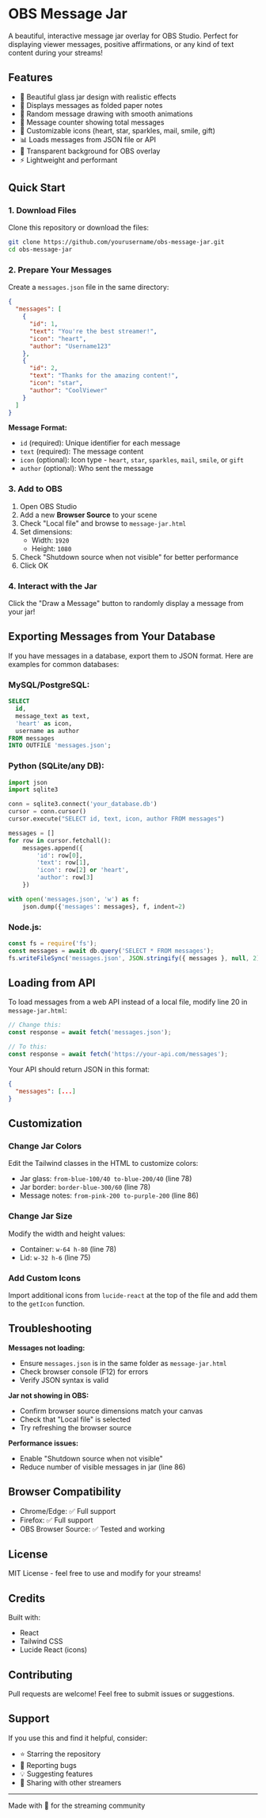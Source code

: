 # OBS Message Jar

A beautiful, interactive message jar overlay for OBS Studio. Perfect for displaying viewer messages, positive affirmations, or any kind of text content during your streams!

## Features

- 🎨 Beautiful glass jar design with realistic effects
- 📝 Displays messages as folded paper notes
- 🎲 Random message drawing with smooth animations
- 🔢 Message counter showing total messages
- 💜 Customizable icons (heart, star, sparkles, mail, smile, gift)
- 📊 Loads messages from JSON file or API
- 🎯 Transparent background for OBS overlay
- ⚡ Lightweight and performant

## Quick Start

### 1. Download Files

Clone this repository or download the files:
```bash
git clone https://github.com/yourusername/obs-message-jar.git
cd obs-message-jar
```

### 2. Prepare Your Messages

Create a `messages.json` file in the same directory:

```json
{
  "messages": [
    {
      "id": 1,
      "text": "You're the best streamer!",
      "icon": "heart",
      "author": "Username123"
    },
    {
      "id": 2,
      "text": "Thanks for the amazing content!",
      "icon": "star",
      "author": "CoolViewer"
    }
  ]
}
```

**Message Format:**
- `id` (required): Unique identifier for each message
- `text` (required): The message content
- `icon` (optional): Icon type - `heart`, `star`, `sparkles`, `mail`, `smile`, or `gift`
- `author` (optional): Who sent the message

### 3. Add to OBS

1. Open OBS Studio
2. Add a new **Browser Source** to your scene
3. Check "Local file" and browse to `message-jar.html`
4. Set dimensions:
   - Width: `1920`
   - Height: `1080`
5. Check "Shutdown source when not visible" for better performance
6. Click OK

### 4. Interact with the Jar

Click the "Draw a Message" button to randomly display a message from your jar!

## Exporting Messages from Your Database

If you have messages in a database, export them to JSON format. Here are examples for common databases:

### MySQL/PostgreSQL:
```sql
SELECT 
  id,
  message_text as text,
  'heart' as icon,
  username as author
FROM messages
INTO OUTFILE 'messages.json';
```

### Python (SQLite/any DB):
```python
import json
import sqlite3

conn = sqlite3.connect('your_database.db')
cursor = conn.cursor()
cursor.execute("SELECT id, text, icon, author FROM messages")

messages = []
for row in cursor.fetchall():
    messages.append({
        'id': row[0],
        'text': row[1],
        'icon': row[2] or 'heart',
        'author': row[3]
    })

with open('messages.json', 'w') as f:
    json.dump({'messages': messages}, f, indent=2)
```

### Node.js:
```javascript
const fs = require('fs');
const messages = await db.query('SELECT * FROM messages');
fs.writeFileSync('messages.json', JSON.stringify({ messages }, null, 2));
```

## Loading from API

To load messages from a web API instead of a local file, modify line 20 in `message-jar.html`:

```javascript
// Change this:
const response = await fetch('messages.json');

// To this:
const response = await fetch('https://your-api.com/messages');
```

Your API should return JSON in this format:
```json
{
  "messages": [...]
}
```

## Customization

### Change Jar Colors

Edit the Tailwind classes in the HTML to customize colors:
- Jar glass: `from-blue-100/40 to-blue-200/40` (line 78)
- Jar border: `border-blue-300/60` (line 78)
- Message notes: `from-pink-200 to-purple-200` (line 86)

### Change Jar Size

Modify the width and height values:
- Container: `w-64 h-80` (line 78)
- Lid: `w-32 h-6` (line 75)

### Add Custom Icons

Import additional icons from `lucide-react` at the top of the file and add them to the `getIcon` function.

## Troubleshooting

**Messages not loading:**
- Ensure `messages.json` is in the same folder as `message-jar.html`
- Check browser console (F12) for errors
- Verify JSON syntax is valid

**Jar not showing in OBS:**
- Confirm browser source dimensions match your canvas
- Check that "Local file" is selected
- Try refreshing the browser source

**Performance issues:**
- Enable "Shutdown source when not visible"
- Reduce number of visible messages in jar (line 86)

## Browser Compatibility

- Chrome/Edge: ✅ Full support
- Firefox: ✅ Full support
- OBS Browser Source: ✅ Tested and working

## License

MIT License - feel free to use and modify for your streams!

## Credits

Built with:
- React
- Tailwind CSS
- Lucide React (icons)

## Contributing

Pull requests are welcome! Feel free to submit issues or suggestions.

## Support

If you use this and find it helpful, consider:
- ⭐ Starring the repository
- 🐛 Reporting bugs
- 💡 Suggesting features
- 📢 Sharing with other streamers

---

Made with 💜 for the streaming community
